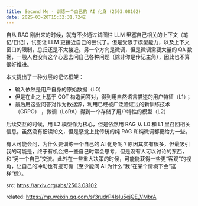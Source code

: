 ```yaml
---
title: Second Me - 训练一个自己的 AI 化身 (2503.08102)
date: 2025-03-20T15:32:31.724Z
---
```


自从 RAG 刚出来的时候，就有不少通过试图往 LLM 里塞自己相关的上下文（笔记/日记），试图让 LLM 更接近自己的尝试了。但是受限于模型能力，以及上下文窗口的限制，总归还是不太接近。另一个方向是微调，但是微调需要大量的 QA 数据，一般人也没有这个心思去问自己各种问题（除非你是传记主角），因此也不算很好推进。

本文提出了一种分层的记忆框架：
- 输入依然是用户自身的原始数据（L0）
- 但是在此之上基于 COT 构造问答对，得到用自然语言描述的用户特征（L1）；
- 最后用这些问答对作为数据源，利用已经被广泛验证过的新训练技术（GRPO） ，微调（LoRA）得到一个存储了用户特性的模型（L2）

后续交互的时候，用 L2 模型作为核心，但是依然用 RAG 从 L0 和 L1 里召回相关信息。虽然没有细读论文，但是感觉上比传统的纯 RAG 和纯微调都更给力一些。

有人可能会问，为什么要训练一个自己的 AI 化身呢？原因其实有很多，但最吸引我的可能是，终于有机会把一些自己时常会思考，但是没有人可以讨论的东西，和“另一个自己”交流。此外在一些重大决策的时候，可能能获得一些更“客观”的视角，让自己的冲动也有迹可循（至少能问 AI 为什么“我”在某个情境下会“这样”做）。

src: https://arxiv.org/abs/2503.08102

related: https://mp.weixin.qq.com/s/3rudrP4IsIu5ejQE_VMbrA